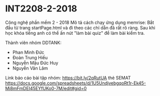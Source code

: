 # INT2208-2-2018
Công nghệ phần mềm 2 - 2018 
Mô tả cách chạy ứng dụng memrise: Bắt đầu từ trang startPage.html và đi theo các chỉ dẫn đã rất rõ ràng. Sau khi học khóa tiếng anh có thể ấn nút "làm bài quiz" để làm bài kiểm tra.

Thành viên nhóm DDTANK:
- Phan Minh Đức
- Đoàn Trung Hiếu
- Nguyễn Mậu Đức Huy
- Nguyễn Văn Lâm

Link báo cáo bài tập nhóm: https://bit.ly/2qRutUA
thẻ SEMAT
https://docs.google.com/spreadsheets/d/1U5UndjvebgqoRt1r-Ek45-Mi8mFmDEI45EYfUKo0-7M/edit#gid=0
